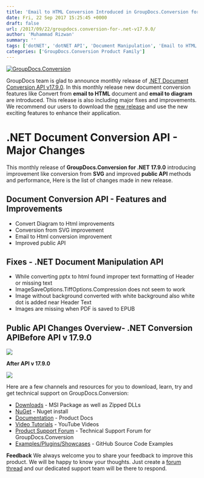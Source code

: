```yaml
---
title: 'Email to HTML Conversion Introduced in GroupDocs.Conversion for .NET v17.9.0'
date: Fri, 22 Sep 2017 15:25:45 +0000
draft: false
url: /2017/09/22/groupdocs.conversion-for-.net-v17.9.0/
author: 'Muhammad Rizwan'
summary: ''
tags: ['dotNET', 'dotNET API', 'Document Manipulation', 'Email to HTML', 'HTML Conversion']
categories: ['GroupDocs.Conversion Product Family']
---
```


[![GroupDocs.Conversion](https://blog.groupdocs.com/wp-content/uploads/sites/4/2016/11/groupdocs-conversion-net.png)](https://www.groupdocs.com/products/conversion/net)

GroupDocs team is glad to announce monthly release of [.NET Document Conversion API v17.9.0](https://www.groupdocs.com/products/conversion/net). In this monthly release new document conversion features like Convert from **email to HTML** document and **email to diagram** are introduced. This release is also including major fixes and improvements. We recommend our users to download the [new release](https://downloads.groupdocs.com/conversion/net) and use the new exciting features to enhance their application.

# .NET Document Conversion API - Major Changes

This monthly release of **GroupDocs.Conversion for .NET 17.9.0** introducing improvement like conversion from **SVG** and improved **public API** methods and performance, Here is the list of changes made in new release.

## Document Conversion API - Features and Improvements

*   Convert Diagram to Html improvements
*   Conversion from SVG improvement
*   Email to Html conversion improvement
*   Improved public API

## Fixes - .NET Document Manipulation API

*   While converting pptx to html found improper text formatting of Header or missing text
*   ImageSaveOptions.TiffOptions.Compression does not seem to work
*   Image without background converted with white background also white dot is added near Header Text
*   Images are missing when PDF is saved to EPUB

## Public API Changes Overview- .NET Conversion API**Before API v 17.9.0**

![](http://blog.groupdocs.com/wp-content/uploads/sites/4/2017/09/Before-API-v17.9.0.png)

**After API v 17.9.0**

![](http://blog.groupdocs.com/wp-content/uploads/sites/4/2017/09/After-API-v17.9.0.png)

Here are a few channels and resources for you to download, learn, try and get technical support on GroupDocs.Conversion:

*   [Downloads](https://downloads.groupdocs.com/conversion/net) - MSI Package as well as Zipped DLLs
*   [NuGet](https://www.nuget.org/packages/groupdocs.conversion) - Nuget install
*   [Documentation](https://docs.groupdocs.com/display/conversionnet/Home "Documentation") - Product Docs
*   [Video Tutorials](https://www.youtube.com/playlist?list=PL25CTxMCj5vPBhL0PgywST_NF74_4IF4k "video tutorials") - YouTube Videos
*   [Product Support Forum](https://forum.groupdocs.com/c/conversion "Support forum") \- Technical Support Forum for GroupDocs.Conversion
*   [Examples/Plugins/Showcases](https://github.com/groupdocsconversion/GroupDocs_Conversion_NET "examples,plugins,showcases") - GitHub Source Code Examples

**Feedback** We always welcome you to share your feedback to improve this product. We will be happy to know your thoughts. Just create a [forum thread](http://groupdocs.com/Community/forums/groupdocs.conversion-product-family/7/showforum.aspx) and our dedicated support team will be there to respond.




